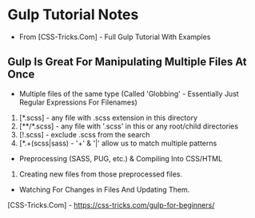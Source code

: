 # Gulp Tutorial Notes
* From [CSS-Tricks.Com] - Full Gulp Tutorial With Examples

## Gulp Is Great For Manipulating Multiple Files At Once
* Multiple files of the same type (Called 'Globbing' - Essentially Just Regular Expressions For Filenames)
1. [*.scss] - any file with .scss extension in this directory
2. [**/*.scss] - any file with '.scss' in this or any root/child directories
3. [!<some-name>.scss] - exclude <some-name>.scss from the search
4. [*.+(scss|sass) - '+' & '|' allow us to match multiple patterns

* Preprocessing (SASS, PUG, etc.) & Compiling Into CSS/HTML
1. Creating new files from those preprocessed files.

* Watching For Changes in Files And Updating Them.












[CSS-Tricks.Com] - <https://css-tricks.com/gulp-for-beginners/>